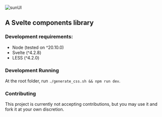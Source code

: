 ![sunUI](https://github.com/vdsbt33/sunui-svelte/assets/25711149/5efa2e69-ee8a-47cd-9416-c85a2ade4672)
## A Svelte components library

### Development requirements:
- Node (tested on ^20.10.0)
- Svelte (^4.2.8)
- LESS (^4.2.0)

### Development Running 
At the root folder, run `./generate_css.sh && npm run dev`.

### Contributing
This project is currently not accepting contributions, but you may use it and fork it at your own discretion.
